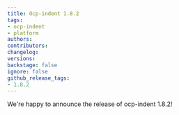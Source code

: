 ```yaml
---
title: Ocp-indent 1.8.2
tags:
- ocp-indent
- platform
authors:
contributors:
changelog:
versions:
backstage: false
ignore: false
github_release_tags:
- 1.8.2
---
```


We're happy to announce the release of ocp-indent 1.8.2!